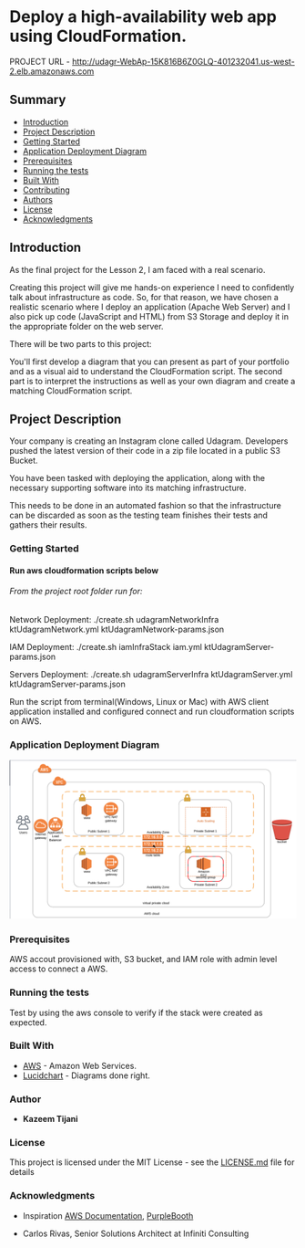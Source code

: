 # Deploy a high-availability web app using CloudFormation.

PROJECT URL - http://udagr-WebAp-15K816B6Z0GLQ-401232041.us-west-2.elb.amazonaws.com

## Summary
* [Introduction](#Introduction)
* [Project Description](#Project-Description)
* [Getting Started](#Getting-Started)
* [Application Deployment Diagram](#Application-Deployment-Diagram)
* [Prerequisites](#Prerequisites)
* [Running the tests](#Running-the-tests)
* [Built With](#Built-With)
* [Contributing](#Contributing)
* [Authors](#Authors)
* [License](#License)
* [Acknowledgments](#Acknowledgments)

## Introduction

As the final project for the Lesson 2, I am faced with a real scenario.

Creating this project will give me hands-on experience I need to confidently talk about infrastructure as code. So, for that reason, we have chosen a realistic scenario where I deploy an application (Apache Web Server) and I also pick up code (JavaScript and HTML) from S3 Storage and deploy it in the appropriate folder on the web server.

There will be two parts to this project:

You'll first develop a diagram that you can present as part of your portfolio and as a visual aid to understand the CloudFormation script.
The second part is to interpret the instructions as well as your own diagram and create a matching CloudFormation script.

## Project Description

Your company is creating an Instagram clone called Udagram. Developers pushed the latest version of their code in a zip file located in a public S3 Bucket.

You have been tasked with deploying the application, along with the necessary supporting software into its matching infrastructure.

This needs to be done in an automated fashion so that the infrastructure can be discarded as soon as the testing team finishes their tests and gathers their results.

### Getting Started
#### Run aws cloudformation scripts below

###### From the project root folder run for:

Network Deployment: ./create.sh udagramNetworkInfra ktUdagramNetwork.yml ktUdagramNetwork-params.json

IAM Deployment: ./create.sh iamInfraStack iam.yml ktUdagramServer-params.json

Servers Deployment:  ./create.sh udagramServerInfra ktUdagramServer.yml ktUdagramServer-params.json

Run the script from terminal(Windows, Linux or Mac) with AWS client application installed and configured connect and run cloudformation scripts on AWS.

### Application Deployment Diagram
  <img src="UdagramCloudInfraDiagram.png">
  
### Prerequisites

AWS accout provisioned with, S3 bucket,  and IAM role with admin level access to connect a AWS. 


### Running the tests
Test by using the aws console to verify if the stack were created as expected.


### Built With

* [AWS](https://aws.amazon.com/) - Amazon Web Services.
* [Lucidchart](https://www.lucidchart.com/pages/?noHomepageRedirect=true) - Diagrams done right.


### Author

* **Kazeem Tijani** 


### License

This project is licensed under the MIT License - see the [LICENSE.md](LICENSE.md) file for details

### Acknowledgments

* Inspiration [AWS Documentation](https://docs.aws.amazon.com/redshift/latest/dg/r_CREATE_TABLE_NEW.html),
[PurpleBooth](https://gist.github.com/PurpleBooth/109311bb0361f32d87a2)

* Carlos Rivas, Senior Solutions Architect at Infiniti Consulting

